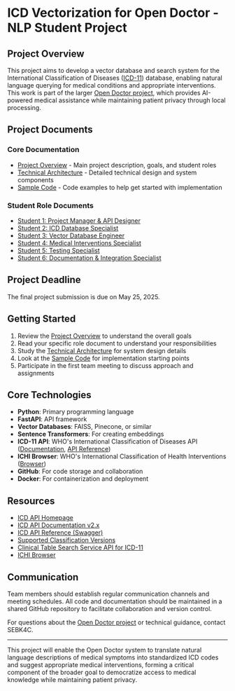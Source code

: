 # ICD Vectorization for Open Doctor - NLP Student Project

## Project Overview

This project aims to develop a vector database and search system for the International Classification of Diseases ([ICD-11](https://icd.who.int/docs/icd-api/APIDoc-Version2/)) database, enabling natural language querying for medical conditions and appropriate interventions. This work is part of the larger [Open Doctor project](https://github.com/SEBK4C/OpenDoctor-Spec), which provides AI-powered medical assistance while maintaining patient privacy through local processing.

## Project Documents

### Core Documentation

- [Project Overview](./ProjectOverview.md) - Main project description, goals, and student roles
- [Technical Architecture](./TechnicalArchitecture.md) - Detailed technical design and system components
- [Sample Code](./SampleCode.md) - Code examples to help get started with implementation

### Student Role Documents

- [Student 1: Project Manager & API Designer](./Student1_ProjectManager.md)
- [Student 2: ICD Database Specialist](./Student2_ICDSpecialist.md)
- [Student 3: Vector Database Engineer](./Student3_VectorDB.md)
- [Student 4: Medical Interventions Specialist](./Student4_Interventions.md)
- [Student 5: Testing Specialist](./Student5_Testing.md)
- [Student 6: Documentation & Integration Specialist](./Student6_Documentation.md)

## Project Deadline

The final project submission is due on May 25, 2025.

## Getting Started

1. Review the [Project Overview](./ProjectOverview.md) to understand the overall goals
2. Read your specific role document to understand your responsibilities
3. Study the [Technical Architecture](./TechnicalArchitecture.md) for system design details
4. Look at the [Sample Code](./SampleCode.md) for implementation starting points
5. Participate in the first team meeting to discuss approach and assignments

## Core Technologies

- **Python**: Primary programming language
- **FastAPI**: API framework
- **Vector Databases**: FAISS, Pinecone, or similar
- **Sentence Transformers**: For creating embeddings
- **ICD-11 API**: WHO's International Classification of Diseases API ([Documentation](https://icd.who.int/docs/icd-api/APIDoc-Version2/), [API Reference](https://icd.who.int/icdapi/docs2/APIDoc-Version2/))
- **ICHI Browser**: WHO's International Classification of Health Interventions ([Browser](https://icd.who.int/dev11/l-ichi/en))
- **GitHub**: For code storage and collaboration
- **Docker**: For containerization and deployment

## Resources

- [ICD API Homepage](https://icd.who.int/icdapi)
- [ICD API Documentation v2.x](https://icd.who.int/docs/icd-api/APIDoc-Version2/)
- [ICD API Reference (Swagger)](https://icd.who.int/icdapi/docs2/APIDoc-Version2/)
- [Supported Classification Versions](https://icd.who.int/icdapi/docs2/SupportedClassifications/)
- [Clinical Table Search Service API for ICD-11](https://clinicaltables.nlm.nih.gov/apidoc/icd11_codes/v3/doc.html)
- [ICHI Browser](https://icd.who.int/dev11/l-ichi/en)

## Communication

Team members should establish regular communication channels and meeting schedules. All code and documentation should be maintained in a shared GitHub repository to facilitate collaboration and version control.

For questions about the [Open Doctor project](https://github.com/SEBK4C/OpenDoctor-Spec) or technical guidance, contact SEBK4C.

---

This project will enable the Open Doctor system to translate natural language descriptions of medical symptoms into standardized ICD codes and suggest appropriate medical interventions, forming a critical component of the broader goal to democratize access to medical knowledge while maintaining patient privacy. 